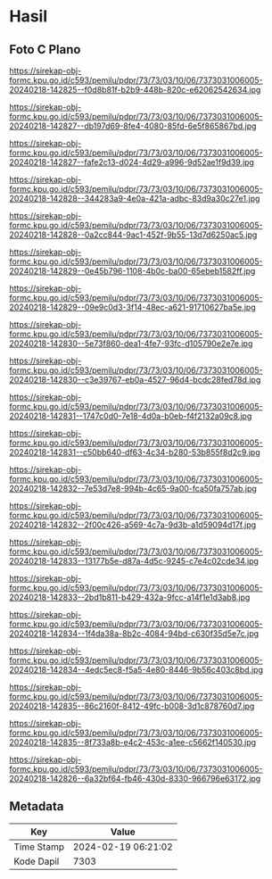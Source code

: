 # Hasil

## Foto C Plano

https://sirekap-obj-formc.kpu.go.id/c593/pemilu/pdpr/73/73/03/10/06/7373031006005-20240218-142825--f0d8b81f-b2b9-448b-820c-e62062542634.jpg

https://sirekap-obj-formc.kpu.go.id/c593/pemilu/pdpr/73/73/03/10/06/7373031006005-20240218-142827--db197d69-8fe4-4080-85fd-6e5f865867bd.jpg

https://sirekap-obj-formc.kpu.go.id/c593/pemilu/pdpr/73/73/03/10/06/7373031006005-20240218-142827--fafe2c13-d024-4d29-a996-9d52ae1f9d39.jpg

https://sirekap-obj-formc.kpu.go.id/c593/pemilu/pdpr/73/73/03/10/06/7373031006005-20240218-142828--344283a9-4e0a-421a-adbc-83d9a30c27e1.jpg

https://sirekap-obj-formc.kpu.go.id/c593/pemilu/pdpr/73/73/03/10/06/7373031006005-20240218-142828--0a2cc844-9ac1-452f-9b55-13d7d6250ac5.jpg

https://sirekap-obj-formc.kpu.go.id/c593/pemilu/pdpr/73/73/03/10/06/7373031006005-20240218-142829--0e45b796-1108-4b0c-ba00-65ebeb1582ff.jpg

https://sirekap-obj-formc.kpu.go.id/c593/pemilu/pdpr/73/73/03/10/06/7373031006005-20240218-142829--09e9c0d3-3f14-48ec-a621-91710627ba5e.jpg

https://sirekap-obj-formc.kpu.go.id/c593/pemilu/pdpr/73/73/03/10/06/7373031006005-20240218-142830--5e73f860-dea1-4fe7-93fc-d105790e2e7e.jpg

https://sirekap-obj-formc.kpu.go.id/c593/pemilu/pdpr/73/73/03/10/06/7373031006005-20240218-142830--c3e39767-eb0a-4527-96d4-bcdc28fed78d.jpg

https://sirekap-obj-formc.kpu.go.id/c593/pemilu/pdpr/73/73/03/10/06/7373031006005-20240218-142831--1747c0d0-7e18-4d0a-b0eb-f4f2132a09c8.jpg

https://sirekap-obj-formc.kpu.go.id/c593/pemilu/pdpr/73/73/03/10/06/7373031006005-20240218-142831--c50bb640-df63-4c34-b280-53b855f8d2c9.jpg

https://sirekap-obj-formc.kpu.go.id/c593/pemilu/pdpr/73/73/03/10/06/7373031006005-20240218-142832--7e53d7e8-994b-4c65-9a00-fca50fa757ab.jpg

https://sirekap-obj-formc.kpu.go.id/c593/pemilu/pdpr/73/73/03/10/06/7373031006005-20240218-142832--2f00c426-a569-4c7a-9d3b-a1d59094d17f.jpg

https://sirekap-obj-formc.kpu.go.id/c593/pemilu/pdpr/73/73/03/10/06/7373031006005-20240218-142833--13177b5e-d87a-4d5c-9245-c7e4c02cde34.jpg

https://sirekap-obj-formc.kpu.go.id/c593/pemilu/pdpr/73/73/03/10/06/7373031006005-20240218-142833--2bd1b811-b429-432a-9fcc-a14f1e1d3ab8.jpg

https://sirekap-obj-formc.kpu.go.id/c593/pemilu/pdpr/73/73/03/10/06/7373031006005-20240218-142834--1f4da38a-8b2c-4084-94bd-c630f35d5e7c.jpg

https://sirekap-obj-formc.kpu.go.id/c593/pemilu/pdpr/73/73/03/10/06/7373031006005-20240218-142834--4edc5ec8-f5a5-4e80-8446-9b56c403c8bd.jpg

https://sirekap-obj-formc.kpu.go.id/c593/pemilu/pdpr/73/73/03/10/06/7373031006005-20240218-142835--86c2160f-8412-49fc-b008-3d1c878760d7.jpg

https://sirekap-obj-formc.kpu.go.id/c593/pemilu/pdpr/73/73/03/10/06/7373031006005-20240218-142835--8f733a8b-e4c2-453c-a1ee-c5662f140530.jpg

https://sirekap-obj-formc.kpu.go.id/c593/pemilu/pdpr/73/73/03/10/06/7373031006005-20240218-142826--6a32bf64-fb46-430d-8330-966796e63172.jpg


## Metadata

| Key        | Value               |
| ---------- | ------------------- |
| Time Stamp | 2024-02-19 06:21:02 |
| Kode Dapil | 7303                |



